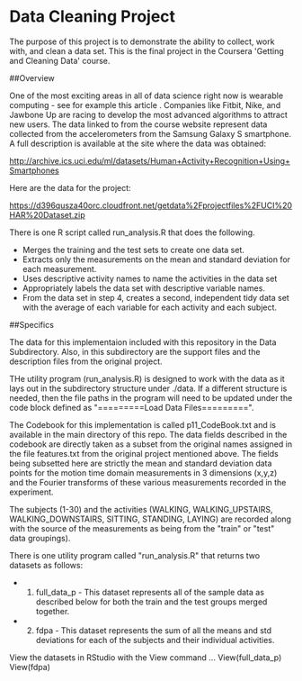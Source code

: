 # Data Cleaning Project

The purpose of this project is to demonstrate the ability to collect, work with, and clean a data set. This is the final project in the 
Coursera 'Getting and Cleaning Data' course.

##Overview

One of the most exciting areas in all of data science right now is wearable computing - see for example this article . Companies like Fitbit, Nike, and Jawbone Up are racing to develop the most advanced algorithms to attract new users. The data linked to from the course website represent data collected from the accelerometers from the Samsung Galaxy S smartphone. A full description is available at the site where the data was obtained:

http://archive.ics.uci.edu/ml/datasets/Human+Activity+Recognition+Using+Smartphones

Here are the data for the project:

https://d396qusza40orc.cloudfront.net/getdata%2Fprojectfiles%2FUCI%20HAR%20Dataset.zip

There is one R script called run_analysis.R that does the following.

- Merges the training and the test sets to create one data set.
- Extracts only the measurements on the mean and standard deviation for each measurement.
- Uses descriptive activity names to name the activities in the data set
- Appropriately labels the data set with descriptive variable names.
- From the data set in step 4, creates a second, independent tidy data set with the average of each variable for each activity and each subject.

##Specifics 

The data for this implementaion included with this repository in the Data Subdirectory. Also, in this subdirectory are the support files and the description files from the original project.

THe utility program (run_analysis.R) is designed to work with the data as it lays out in the subdirectory structure under ./data. If a different structure is needed, then the file paths in the program will need to be updated under the code block defined as "=========Load Data Files=========".

The Codebook for this implementation is called p11_CodeBook.txt and is available in the main directory of this repo. The data fields described in the codebook are directly taken as a subset from the original names assigned in the file features.txt from the original project mentioned above. The fields being subsetted here are strictly the mean and standard deviation data points for the motion time domain measurements in 3 dimensions (x,y,z) and the Fourier transforms of these various measurements recorded in the experiment. 

The subjects (1-30) and the activities (WALKING, WALKING_UPSTAIRS, WALKING_DOWNSTAIRS, SITTING, STANDING, LAYING) are recorded along with the source of the measurements as being from the "train" or "test" data groupings).

There is one utility program called "run_analysis.R" that returns two datasets as follows:

- 1. full_data_p  - This dataset represents all of the sample data as described below for both the train and the test groups merged together. 
- 2. fdpa - This dataset represents the sum of all the means and std deviations for each of the subjects and their individual activities.

View the datasets in RStudio with the View command ... View(full_data_p) View(fdpa)



